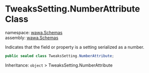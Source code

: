 # TweaksSetting\.NumberAttribute Class

namespace: [wawa\.Schemas](../wawa.Schemas.md)<br />
assembly: [wawa\.Schemas](../../wawa.Schemas.md)

Indicates that the field or property is a setting serialized as a number\.

```csharp
public sealed class TweaksSetting.NumberAttribute;
```

Inheritance: `object` > TweaksSetting.NumberAttribute


